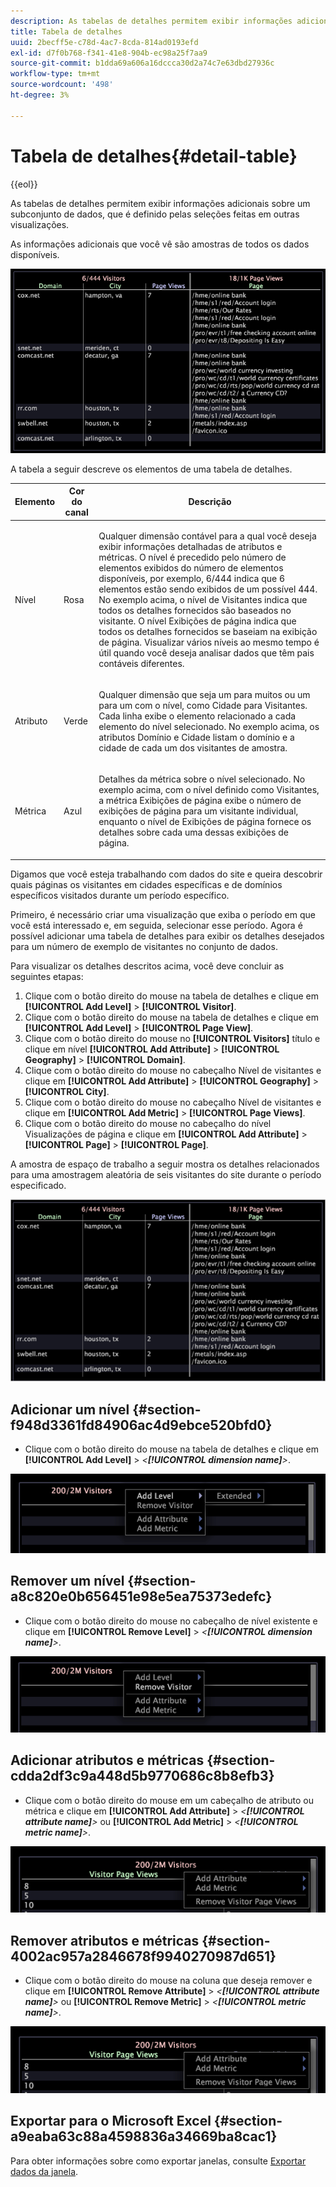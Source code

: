 ```yaml
---
description: As tabelas de detalhes permitem exibir informações adicionais sobre um subconjunto de dados, que é definido pelas seleções feitas em outras visualizações.
title: Tabela de detalhes
uuid: 2becff5e-c78d-4ac7-8cda-814ad0193efd
exl-id: d7f0b768-f341-41e8-904b-ec98a25f7aa9
source-git-commit: b1dda69a606a16dccca30d2a74c7e63dbd27936c
workflow-type: tm+mt
source-wordcount: '498'
ht-degree: 3%

---
```


# Tabela de detalhes{#detail-table}

{{eol}}

As tabelas de detalhes permitem exibir informações adicionais sobre um subconjunto de dados, que é definido pelas seleções feitas em outras visualizações.

As informações adicionais que você vê são amostras de todos os dados disponíveis.

![](assets/vis_details.png)

A tabela a seguir descreve os elementos de uma tabela de detalhes.

<table id="table_C88C7F7F5AEA4820B908923E45CC0A62"> 
 <thead> 
  <tr> 
   <th colname="col1" class="entry"> Elemento </th> 
   <th colname="col02" class="entry"> Cor do canal </th> 
   <th colname="col2" class="entry"> Descrição </th> 
  </tr> 
 </thead>
 <tbody> 
  <tr> 
   <td colname="col1"> <p>Nível </p> </td> 
   <td colname="col02"> <p>Rosa </p> </td> 
   <td colname="col2"> <p>Qualquer dimensão contável para a qual você deseja exibir informações detalhadas de atributos e métricas. O nível é precedido pelo número de elementos exibidos do número de elementos disponíveis, por exemplo, 6/444 indica que 6 elementos estão sendo exibidos de um possível 444. No exemplo acima, o nível de Visitantes indica que todos os detalhes fornecidos são baseados no visitante. O nível Exibições de página indica que todos os detalhes fornecidos se baseiam na exibição de página. Visualizar vários níveis ao mesmo tempo é útil quando você deseja analisar dados que têm pais contáveis diferentes. </p> </td> 
  </tr> 
  <tr> 
   <td colname="col1"> <p>Atributo </p> </td> 
   <td colname="col02"> <p>Verde </p> </td> 
   <td colname="col2"> <p>Qualquer dimensão que seja um para muitos ou um para um com o nível, como Cidade para Visitantes. Cada linha exibe o elemento relacionado a cada elemento do nível selecionado. No exemplo acima, os atributos Domínio e Cidade listam o domínio e a cidade de cada um dos visitantes de amostra. </p> </td> 
  </tr> 
  <tr> 
   <td colname="col1"> <p>Métrica </p> </td> 
   <td colname="col02"> <p>Azul </p> </td> 
   <td colname="col2"> <p>Detalhes da métrica sobre o nível selecionado. No exemplo acima, com o nível definido como Visitantes, a métrica Exibições de página exibe o número de exibições de página para um visitante individual, enquanto o nível de Exibições de página fornece os detalhes sobre cada uma dessas exibições de página. </p> </td> 
  </tr> 
 </tbody> 
</table>

Digamos que você esteja trabalhando com dados do site e queira descobrir quais páginas os visitantes em cidades específicas e de domínios específicos visitados durante um período específico.

Primeiro, é necessário criar uma visualização que exiba o período em que você está interessado e, em seguida, selecionar esse período. Agora é possível adicionar uma tabela de detalhes para exibir os detalhes desejados para um número de exemplo de visitantes no conjunto de dados.

Para visualizar os detalhes descritos acima, você deve concluir as seguintes etapas:

1. Clique com o botão direito do mouse na tabela de detalhes e clique em **[!UICONTROL Add Level]** > **[!UICONTROL Visitor]**.
1. Clique com o botão direito do mouse na tabela de detalhes e clique em **[!UICONTROL Add Level]** > **[!UICONTROL Page View]**.
1. Clique com o botão direito do mouse no **[!UICONTROL Visitors]** título e clique em nível **[!UICONTROL Add Attribute]** > **[!UICONTROL Geography]** > **[!UICONTROL Domain]**.
1. Clique com o botão direito do mouse no cabeçalho Nível de visitantes e clique em **[!UICONTROL Add Attribute]** > **[!UICONTROL Geography]** > **[!UICONTROL City]**.
1. Clique com o botão direito do mouse no cabeçalho Nível de visitantes e clique em **[!UICONTROL Add Metric]** > **[!UICONTROL Page Views]**.
1. Clique com o botão direito do mouse no cabeçalho do nível Visualizações de página e clique em **[!UICONTROL Add Attribute]** > **[!UICONTROL Page]** > **[!UICONTROL Page]**.

A amostra de espaço de trabalho a seguir mostra os detalhes relacionados para uma amostragem aleatória de seis visitantes do site durante o período especificado.

![](assets/client-tab1.png)

## Adicionar um nível {#section-f948d3361fd84906ac4d9ebce520bfd0}

* Clique com o botão direito do mouse na tabela de detalhes e clique em **[!UICONTROL Add Level]** > *&lt;**[!UICONTROL dimension name]**>*.

![](assets/mnu_DetailsTable_AddLevel.png)

## Remover um nível {#section-a8c820e0b656451e98e5ea75373edefc}

* Clique com o botão direito do mouse no cabeçalho de nível existente e clique em **[!UICONTROL Remove Level]** > *&lt;**[!UICONTROL dimension name]**>*.

![](assets/mnu_DetailsTable_Level.png)

## Adicionar atributos e métricas {#section-cdda2df3c9a448d5b9770686c8b8efb3}

* Clique com o botão direito do mouse em um cabeçalho de atributo ou métrica e clique em **[!UICONTROL Add Attribute]** > *&lt;**[!UICONTROL attribute name]**>* ou **[!UICONTROL Add Metric]** > *&lt;**[!UICONTROL metric name]**>*.

![](assets/mnu_DetailsTable.png)

## Remover atributos e métricas {#section-4002ac957a2846678f9940270987d651}

* Clique com o botão direito do mouse na coluna que deseja remover e clique em **[!UICONTROL Remove Attribute]** > *&lt;**[!UICONTROL attribute name]**>* ou **[!UICONTROL Remove Metric]** > *&lt;**[!UICONTROL metric name]**>*.

![](assets/mnu_DetailsTable.png)

## Exportar para o Microsoft Excel {#section-a9eaba63c88a4598836a34669ba8cac1}

Para obter informações sobre como exportar janelas, consulte [Exportar dados da janela](../../../home/c-get-started/c-wk-win-wksp/c-exp-win-data.md#concept-8df61d64ed434cc5a499023c44197349).
